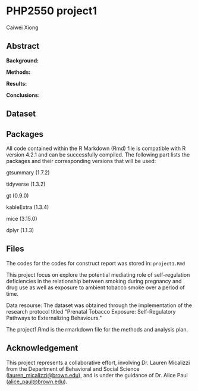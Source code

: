 #  PHP2550 project1

Caiwei Xiong 

## Abstract 
**Background:**


**Methods:**


**Results:**


**Conclusions:**


## Dataset


## Packages
All code contained within the R Markdown (Rmd) file is compatible with R version 4.2.1 and can be successfully compiled. The following part lists the packages and their corresponding versions that will be used:

gtsummary (1.7.2)

tidyverse (1.3.2)

gt (0.9.0)

kableExtra (1.3.4)

mice (3.15.0)

dplyr (1.1.3)

## Files

The codes for the codes for construct report was stored in: `project1.Rmd`


This project focus on explore the potential mediating role of self-regulation deficiencies in the relationship between smoking during pregnancy and drug use as well as exposure to ambient tobacco smoke over a period of time.


Data resourse: The dataset was obtained through the implementation of the research protocol titled "Prenatal Tobacco Exposure: Self-Regulatory Pathways to Externalizing Behaviours." 


The project1.Rmd is the rmarkdown file for the methods and analysis plan.

## Acknowledgement
This project represents a collaborative effort, involving Dr. Lauren Micalizzi from the Department of Behavioral and Social Science (lauren_micalizzi@brown.edu), and is under the guidance of Dr. Alice Paul (alice_paul@brown.edu).
